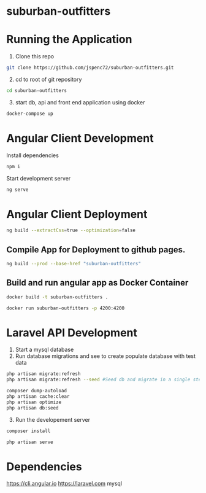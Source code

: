 # suburban-outfitters

# Running the Application

1. Clone this repo

```bash
git clone https://github.com/jspenc72/suburban-outfitters.git
```
2. cd to root of git repository

```bash
cd suburban-outfitters
```

3. start db, api and front end application using docker

```bash
docker-compose up
```

# Angular Client Development

Install dependencies

```bash
npm i
```

Start development server

```bash
ng serve
```

# Angular Client Deployment

```bash
ng build --extractCss=true --optimization=false
```
## Compile App for Deployment to github pages.

```bash
ng build --prod --base-href "suburban-outfitters"

```

## Build and run angular app as Docker Container

```bash
docker build -t suburban-outfitters .
```

```bash
docker run suburban-outfitters -p 4200:4200 
```

# Laravel API Development

1. Start a mysql database
2. Run database migrations and see to create populate database with test data

```bash
php artisan migrate:refresh
php artisan migrate:refresh --seed #Seed db and migrate in a single step
```

```bash
composer dump-autoload
php artisan cache:clear
php artisan optimize
php artisan db:seed
```

3. Run the developement server

```bash
composer install
```

```bash
php artisan serve
```

# Dependencies

https://cli.angular.io
https://laravel.com
mysql